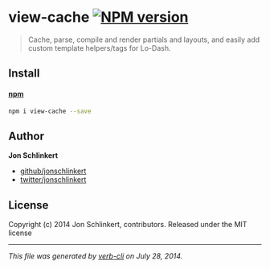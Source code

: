 # view-cache [![NPM version](https://badge.fury.io/js/view-cache.png)](http://badge.fury.io/js/view-cache)

> Cache, parse, compile and render partials and layouts, and easily add custom template helpers/tags for Lo-Dash.

## Install

#### [npm](npmjs.org)

```bash
npm i view-cache --save
```

## Author

**Jon Schlinkert**

+ [github/jonschlinkert](https://github.com/jonschlinkert)
+ [twitter/jonschlinkert](http://twitter.com/jonschlinkert)

## License
Copyright (c) 2014 Jon Schlinkert, contributors.
Released under the MIT license

***

_This file was generated by [verb-cli](https://github.com/assemble/verb-cli) on July 28, 2014._